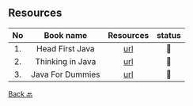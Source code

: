 
## Resources


|No|Book name|Resources|status|
|:-:|:------:|:-------:|:----:|
|1. | Head First Java| [url](https://github.com/Urunov/Interview-Preparation-WAY/tree/master/Books/Java/JavaCore/HeadFirstJava)|📘|
|2. | Thinking in Java| [url](https://github.com/Urunov/Interview-Preparation-WAY/tree/master/Books/Java/JavaCore/ThinkingInJava)|📘|
|3. | Java For Dummies| [url](https://github.com/Urunov/Interview-Preparation-WAY/tree/master/Books/Java/JavaCore/JavaForDummies)|📘|


[Back 🔙](https://github.com/Urunov/Interview-Preparation-WAY/tree/master/Books/Java)
